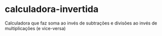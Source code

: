 # calculadora-invertida
Calculadora que faz soma ao invés de subtrações e divisões ao invés de multiplicações (e vice-versa)
